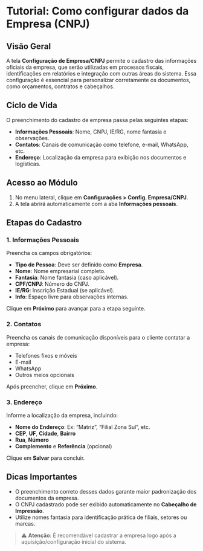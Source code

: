# Tutorial: Como configurar dados da Empresa (CNPJ)

## Visão Geral

A tela **Configuração de Empresa/CNPJ** permite o cadastro das informações oficiais da empresa, que serão utilizadas em processos fiscais, identificações em relatórios e integração com outras áreas do sistema. Essa configuração é essencial para personalizar corretamente os documentos, como orçamentos, contratos e cabeçalhos.

## Ciclo de Vida

O preenchimento do cadastro de empresa passa pelas seguintes etapas:

- **Informações Pessoais**: Nome, CNPJ, IE/RG, nome fantasia e observações.
- **Contatos**: Canais de comunicação como telefone, e-mail, WhatsApp, etc.
- **Endereço**: Localização da empresa para exibição nos documentos e logísticas.

## Acesso ao Módulo

1. No menu lateral, clique em **Configurações > Config. Empresa/CNPJ**.
2. A tela abrirá automaticamente com a aba **Informações pessoais**.

## Etapas do Cadastro

### 1. Informações Pessoais

Preencha os campos obrigatórios:

- **Tipo de Pessoa**: Deve ser definido como **Empresa**.
- **Nome**: Nome empresarial completo.
- **Fantasia**: Nome fantasia (caso aplicável).
- **CPF/CNPJ**: Número do CNPJ.
- **IE/RG**: Inscrição Estadual (se aplicável).
- **Info**: Espaço livre para observações internas.

Clique em **Próximo** para avançar para a etapa seguinte.

### 2. Contatos

Preencha os canais de comunicação disponíveis para o cliente contatar a empresa:

- Telefones fixos e móveis
- E-mail
- WhatsApp
- Outros meios opcionais

Após preencher, clique em **Próximo**.

### 3. Endereço

Informe a localização da empresa, incluindo:

- **Nome do Endereço**: Ex: “Matriz”, “Filial Zona Sul”, etc.
- **CEP**, **UF**, **Cidade**, **Bairro**
- **Rua**, **Número**
- **Complemento** e **Referência** (opcional)

Clique em **Salvar** para concluir.

## Dicas Importantes

- O preenchimento correto desses dados garante maior padronização dos documentos da empresa.
- O CNPJ cadastrado pode ser exibido automaticamente no **Cabeçalho de Impressão**.
- Utilize nomes fantasia para identificação prática de filiais, setores ou marcas.

> ⚠️ **Atenção**: É recomendável cadastrar a empresa logo após a aquisição/configuração inicial do sistema.
